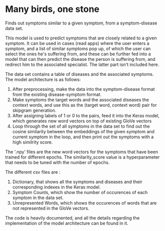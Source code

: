 # Many birds, one stone
Finds out symptoms similar to a given symptom, from a symptom-disease data set.

This model is used to predict symptoms that are closely related to a given symptom. It can be used in cases (read apps) where the user enters a symptom, and a list of similar symptoms pop up, of which the user can select the ones he's suffering from, and these can be further fed into a model that can then predict the disease the person is suffering from, and redirect him to the associated specialist. The latter part isn't included here.

The data set contains a table of diseases and the associated symptoms. The model architecture is as follows:
 1) After preprocessing, make the data into the symptom-disease format from the existing disease-symptom format.
 2) Make symptoms the target words and the associated diseases the context words, and use this as the (target word, context word) pair for     skipgram generation.
 3) After assigning labels of 1 or 0 to the pairs, feed it into the Keras model, which generates new word vectors on top of existing GloVe     vectors
 4) Loop through the set of all symptoms in the data set to find out the cosine similarity between the embeddings of the given symptom and     current symptom in the loop, and then print out the symptoms with a high similrity score.
 
The '.npy' files are the new word vectors for the symptoms that have been trained for different epochs. The similarity_score value is a hyperparameter that needs to be tuned with the number of epochs.

The different csv files are :
 1) Dictionary, that shows all the symptoms and diseases and their corresponding indexes in the Keras model.
 2) Symptom Counts, which show the number of occurences of each symptom in the data set.
 3) Unrepresented Words, which shows the occurences of words that are not represented in the GloVe vectors.

The code is heavily documented, and all the details regarding the implementation of the model architecture can be found in it.
